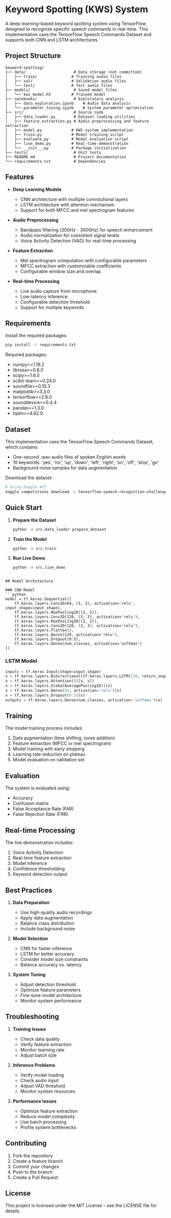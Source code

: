 # Keyword Spotting (KWS) System

A deep learning-based keyword spotting system using TensorFlow, designed to recognize specific speech commands in real-time. This implementation uses the TensorFlow Speech Commands Dataset and supports both CNN and LSTM architectures.

## Project Structure

```
keyword-spotting/
├── data/                     # Data storage (not committed)
│   ├── train/               # Training audio files
│   ├── val/                 # Validation audio files
│   └── test/                # Test audio files
├── models/                   # Saved model files
│   └── kws_model.h5         # Trained model
├── notebooks/                # Exploratory analysis
│   ├── data_exploration.ipynb    # Audio data analysis
│   └── parameter_tuning.ipynb    # System parameter optimization
├── src/                      # Source code
│   ├── data_loader.py        # Dataset loading utilities
│   ├── feature_extraction.py # Audio preprocessing and feature extraction
│   ├── model.py             # KWS system implementation
│   ├── train.py             # Model training script
│   ├── evaluate.py          # Model evaluation script
│   ├── live_demo.py         # Real-time demonstration
│   └── __init__.py          # Package initialization
├── tests/                    # Unit tests
├── README.md                 # Project documentation
└── requirements.txt          # Dependencies
```

## Features

- **Deep Learning Models**
  - CNN architecture with multiple convolutional layers
  - LSTM architecture with attention mechanism
  - Support for both MFCC and mel spectrogram features

- **Audio Preprocessing**
  - Bandpass filtering (300Hz - 3000Hz) for speech enhancement
  - Audio normalization for consistent signal levels
  - Voice Activity Detection (VAD) for real-time processing

- **Feature Extraction**
  - Mel spectrogram computation with configurable parameters
  - MFCC extraction with customizable coefficients
  - Configurable window size and overlap

- **Real-time Processing**
  - Live audio capture from microphone
  - Low-latency inference
  - Configurable detection threshold
  - Support for multiple keywords

## Requirements

Install the required packages:

```bash
pip install -r requirements.txt
```

Required packages:
- numpy>=1.19.2
- librosa>=0.8.0
- scipy>=1.6.0
- scikit-learn>=0.24.0
- soundfile>=0.10.3
- matplotlib>=3.3.0
- tensorflow>=2.8.0
- sounddevice>=0.4.4
- pandas>=1.3.0
- tqdm>=4.62.0

## Dataset

This implementation uses the TensorFlow Speech Commands Dataset, which contains:
- One-second .wav audio files of spoken English words
- 10 keywords: 'yes', 'no', 'up', 'down', 'left', 'right', 'on', 'off', 'stop', 'go'
- Background noise samples for data augmentation

Download the dataset:
```bash
# Using Kaggle API
kaggle competitions download -c tensorflow-speech-recognition-challenge
```

## Quick Start

1. **Prepare the Dataset**
   ```bash
   python -m src.data_loader prepare_dataset
   ```

2. **Train the Model**
   ```bash
   python -m src.train
   ```

3. **Run Live Demo**
   ```bash
   python -m src.live_demo
```

## Model Architecture

### CNN Model
```python
model = tf.keras.Sequential([
    tf.keras.layers.Conv2D(64, (3, 3), activation='relu', input_shape=input_shape),
    tf.keras.layers.MaxPooling2D((2, 2)),
    tf.keras.layers.Conv2D(128, (3, 3), activation='relu'),
    tf.keras.layers.MaxPooling2D((2, 2)),
    tf.keras.layers.Conv2D(128, (3, 3), activation='relu'),
    tf.keras.layers.Flatten(),
    tf.keras.layers.Dense(128, activation='relu'),
    tf.keras.layers.Dropout(0.5),
    tf.keras.layers.Dense(num_classes, activation='softmax')
])
```

### LSTM Model
```python
inputs = tf.keras.Input(shape=input_shape)
x = tf.keras.layers.Bidirectional(tf.keras.layers.LSTM(128, return_sequences=True))(inputs)
x = tf.keras.layers.Attention()([x, x])
x = tf.keras.layers.GlobalAveragePooling1D()(x)
x = tf.keras.layers.Dense(64, activation='relu')(x)
x = tf.keras.layers.Dropout(0.5)(x)
outputs = tf.keras.layers.Dense(num_classes, activation='softmax')(x)
```

## Training

The model training process includes:
1. Data augmentation (time shifting, noise addition)
2. Feature extraction (MFCC or mel spectrogram)
3. Model training with early stopping
4. Learning rate reduction on plateau
5. Model evaluation on validation set

## Evaluation

The system is evaluated using:
- Accuracy
- Confusion matrix
- False Acceptance Rate (FAR)
- False Rejection Rate (FRR)

## Real-time Processing

The live demonstration includes:
1. Voice Activity Detection
2. Real-time feature extraction
3. Model inference
4. Confidence thresholding
5. Keyword detection output

## Best Practices

1. **Data Preparation**
   - Use high-quality audio recordings
   - Apply data augmentation
   - Balance class distribution
   - Include background noise

2. **Model Selection**
   - CNN for faster inference
   - LSTM for better accuracy
   - Consider model size constraints
   - Balance accuracy vs. latency

3. **System Tuning**
   - Adjust detection threshold
   - Optimize feature parameters
   - Fine-tune model architecture
   - Monitor system performance

## Troubleshooting

1. **Training Issues**
   - Check data quality
   - Verify feature extraction
   - Monitor learning rate
   - Adjust batch size

2. **Inference Problems**
   - Verify model loading
   - Check audio input
   - Adjust VAD threshold
   - Monitor system resources

3. **Performance Issues**
   - Optimize feature extraction
   - Reduce model complexity
   - Use batch processing
   - Profile system bottlenecks

## Contributing

1. Fork the repository
2. Create a feature branch
3. Commit your changes
4. Push to the branch
5. Create a Pull Request

## License

This project is licensed under the MIT License - see the LICENSE file for details.
